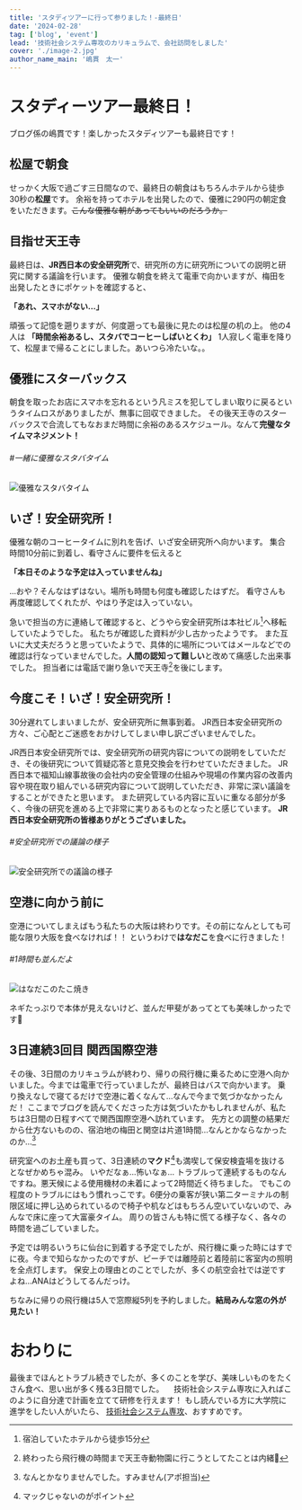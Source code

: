 ```yaml
---
title: 'スタディツアーに行って参りました！-最終日'
date: '2024-02-28'
tag: ['blog', 'event']
lead: '技術社会システム専攻のカリキュラムで、会社訪問をしました'
cover: './image-2.jpg'
author_name_main: '嶋貫　太一'
---
```


# スタディーツアー最終日！

ブログ係の嶋貫です！楽しかったスタディツアーも最終日です！

## 松屋で朝食

せっかく大阪で過ごす三日間なので、最終日の朝食はもちろんホテルから徒歩30秒の**松屋**です。
余裕を持ってホテルを出発したので、優雅に290円の朝定食をいただきます。~~こんな優雅な朝があってもいいのだろうか。~~

## 目指せ天王寺

最終日は、**JR西日本の安全研究所**で、研究所の方に研究所についての説明と研究に関する議論を行います。
優雅な朝食を終えて電車で向かいますが、梅田を出発したときにポケットを確認すると、

**「あれ、スマホがない…」**

頑張って記憶を遡りますが、何度遡っても最後に見たのは松屋の机の上。
他の4人は **「時間余裕あるし、スタバでコーヒーしばいとくわ」**
1人寂しく電車を降りて、松屋まで帰ることにしました。あいつら冷たいな。。

## 優雅にスターバックス

朝食を取ったお店にスマホを忘れるという凡ミスを犯してしまい取りに戻るというタイムロスがありましたが、無事に回収できました。
その後天王寺のスターバックスで合流してもなおまだ時間に余裕のあるスケジュール。なんて**完璧なタイムマネジメント！**

###### #一緒に優雅なスタバタイム

![優雅なスタバタイム](./image-2.jpg)

## いざ！安全研究所！

優雅な朝のコーヒータイムに別れを告げ、いざ安全研究所へ向かいます。
集合時間10分前に到着し、看守さんに要件を伝えると

**「本日そのような予定は入っていませんね」**

...おや？そんなはずはない。場所も時間も何度も確認したはずだ。
看守さんも再度確認してくれたが、やはり予定は入っていない。

急いで担当の方に連絡して確認すると、どうやら安全研究所は本社ビル[^1]へ移転していたようでした。
私たちが確認した資料が少し古かったようです。
また互いに大丈夫だろうと思っていたようで、具体的に場所についてはメールなどでの確認は行なっていませんでした。**人間の認知って難しい**と改めて痛感した出来事でした。
担当者には電話で謝り急いで天王寺[^2]を後にします。

## 今度こそ！いざ！安全研究所！

30分遅れてしまいましたが、安全研究所に無事到着。
JR西日本安全研究所の方々、ご心配とご迷惑をおかけしてしまい申し訳ございませんでした。

JR西日本安全研究所では、安全研究所の研究内容についての説明をしていただき、その後研究について質疑応答と意見交換会を行わせていただきました。
JR西日本で福知山線事故後の会社内の安全管理の仕組みや現場の作業内容の改善内容や現在取り組んでいる研究内容について説明していただき、非常に深い議論をすることができたと思います。
また研究している内容に互いに重なる部分が多く、今後の研究を進める上で非常に実りあるものとなったと感じています。
**JR西日本安全研究所の皆様ありがとうございました。**

###### #安全研究所での議論の様子

![安全研究所での議論の様子](./image-1.jpg)

## 空港に向かう前に

空港についてしまえばもう私たちの大阪は終わりです。その前になんとしても可能な限り大阪を食べなければ！！
というわけで**はなだこ**を食べに行きました！

###### #1時間も並んだよ

![はなだこのたこ焼き](./image-3.jpg)

ネギたっぷりで本体が見えないけど、並んだ甲斐があってとても美味しかったです🤤

## 3日連続3回目 関西国際空港

その後、3日間のカリキュラムが終わり、帰りの飛行機に乗るために空港へ向かいました。今までは電車で行っていましたが、最終日はバスで向かいます。
乗り換えなしで寝てるだけで空港に着くなんて…なんで今まで気づかなかったんだ！
ここまでブログを読んでくださった方は気づいたかもしれませんが、私たちは3日間の日程すべてで関西国際空港へ訪れています。
先方との調整の結果だから仕方ないものの、宿泊地の梅田と関空は片道1時間…なんとかならなかったのか…[^3]

研究室へのお土産も買って、3日連続の**マクド**[^4]も満喫して保安検査場を抜けるとなぜかめちゃ混み。
いやだなぁ…怖いなぁ…
トラブルって連続するものなんですね。悪天候による使用機材の未着によって2時間近く待ちました。
でもこの程度のトラブルにはもう慣れっこです。6便分の乗客が狭い第二ターミナルの制限区域に押し込められているので椅子や机などはもちろん空いていないので、みんなで床に座って大富豪タイム。
周りの皆さんも特に慌てる様子なく、各々の時間を過ごしていました。

予定では明るいうちに仙台に到着する予定でしたが、飛行機に乗った時にはすでに夜。今まで知らなかったのですが、ピーチでは離陸前と着陸前に客室内の照明を全点灯します。
保安上の理由とのことでしたが、多くの航空会社では逆ですよね…ANAはどうしてるんだっけ。

ちなみに帰りの飛行機は5人で窓際縦5列を予約しました。**結局みんな窓の外が見たい！**

# おわりに

最後までほんとトラブル続きでしたが、多くのことを学び、美味しいものをたくさん食べ、思い出が多く残る3日間でした。
　技術社会システム専攻に入ればこのように自分達で計画を立てて研修を行えます！
もし読んでいる方に大学院に進学をしたい人がいたら、
[技術社会システム専攻](https://www.takahashi.qse.tohoku.ac.jp/blogs/info/how_to_join/index.html)、おすすめです。

[^1]: 宿泊していたホテルから徒歩15分

[^2]: 終わったら飛行機の時間まで天王寺動物園に行こうとしてたことは内緒🤫

[^3]: なんとかなりませんでした。すみません(アポ担当)

[^4]: マックじゃないのがポイント
